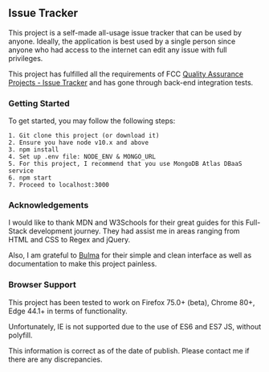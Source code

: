 ## Issue Tracker

This project is a self-made all-usage issue tracker that can be used by anyone. Ideally, the application is best used by a single
person since anyone who had access to the internet can edit any issue with full privileges.

This project has fulfilled all the requirements of FCC [Quality Assurance Projects - Issue Tracker](https://www.freecodecamp.org/learn/quality-assurance/quality-assurance-projects/issue-tracker)
and has gone through back-end integration tests.

### Getting Started

To get started, you may follow the following steps:

```
1. Git clone this project (or download it)
2. Ensure you have node v10.x and above
3. npm install
4. Set up .env file: NODE_ENV & MONGO_URL
5. For this project, I recommend that you use MongoDB Atlas DBaaS service
6. npm start
7. Proceed to localhost:3000
```

### Acknowledgements

I would like to thank MDN and W3Schools for their great guides for this Full-Stack development journey. They had assist me in areas ranging from HTML and CSS to Regex
and jQuery.

Also, I am grateful to [Bulma](https://bulma.io/) for their simple and clean interface as well as documentation to make this project painless.

### Browser Support

This project has been tested to work on Firefox 75.0+ (beta), Chrome 80+, Edge 44.1+ in terms of functionality.

Unfortunately, IE is not supported due to the use of ES6 and ES7 JS, without polyfill.

This information is correct as of the date of publish. Please contact me if there are any discrepancies.
